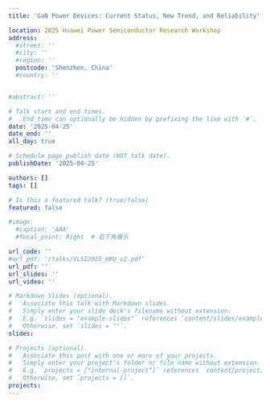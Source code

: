 ```yaml
---
title: 'GaN Power Devices: Current Status, New Trend, and Reliability'

location: 2025 Huawei Power Semiconductor Research Workshop
address:
  #street: ''
  #city: ''
  #region: ''
  postcode: 'Shenzhen, China'
  #country: ''


#abstract: ''

# Talk start and end times.
#   End time can optionally be hidden by prefixing the line with `#`.
date: '2025-04-25'
date_end: ''
all_day: true

# Schedule page publish date (NOT talk date).
publishDate: '2025-04-25'

authors: []
tags: []

# Is this a featured talk? (true/false)
featured: false

#image:
  #caption: 'AAA'
  #focal_point: Right  # 右下角展示

url_code: ''
#url_pdf: '/talks/VLSI2025_HKU_v2.pdf'
url_pdf: ''
url_slides: ''
url_video: ''

# Markdown Slides (optional).
#   Associate this talk with Markdown slides.
#   Simply enter your slide deck's filename without extension.
#   E.g. `slides = "example-slides"` references `content/slides/example-slides.md`.
#   Otherwise, set `slides = ""`.
slides:

# Projects (optional).
#   Associate this post with one or more of your projects.
#   Simply enter your project's folder or file name without extension.
#   E.g. `projects = ["internal-project"]` references `content/project/deep-learning/index.md`.
#   Otherwise, set `projects = []`.
projects:
---
```

